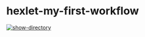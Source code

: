 # hexlet-my-first-workflow

[![show-directory](https://github.com/Mishakardavskiy/hexlet-my-first-workflow/actions/workflows/show-directory.yml/badge.svg)](https://github.com/Mishakardavskiy/hexlet-my-first-workflow/actions/workflows/show-directory.yml)
